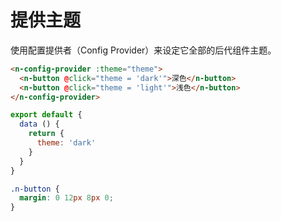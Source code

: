 # 提供主题
使用配置提供者（Config Provider）来设定它全部的后代组件主题。

```html
<n-config-provider :theme="theme">
  <n-button @click="theme = 'dark'">深色</n-button>
  <n-button @click="theme = 'light'">浅色</n-button>
</n-config-provider>
```
```js
export default {
  data () {
    return {
      theme: 'dark'
    }
  }
}
```
```css
.n-button {
  margin: 0 12px 8px 0;
}
```